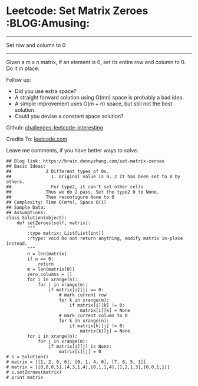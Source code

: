 # Leetcode: Set Matrix Zeroes     :BLOG:Amusing:


---

Set row and column to 0  

---

Given a m x n matrix, if an element is 0, set its entire row and column to 0. Do it in place.  

Follow up:  
-   Did you use extra space?
-   A straight forward solution using O(mn) space is probably a bad idea.
-   A simple improvement uses O(m + n) space, but still not the best solution.
-   Could you devise a constant space solution?

Github: [challenges-leetcode-interesting](https://github.com/DennyZhang/challenges-leetcode-interesting/tree/master/set-matrix-zeroes)  

Credits To: [leetcode.com](https://leetcode.com/problems/set-matrix-zeroes/description/)  

Leave me comments, if you have better ways to solve.  

    ## Blog link: https://brain.dennyzhang.com/set-matrix-zeroes
    ## Basic Ideas:
    ##             2 Different types of 0s. 
    ##               1. Original value is 0. 2 It has been set to 0 by others.
    ##               For type2, it can't set other cells
    ##             Thus we do 2 pass. Set the type2 0 to None.
    ##             Then reconfigure None to 0
    ## Complexity: Time O(m*n), Space O(1)
    ## Sample Data:
    ## Assumptions:
    class Solution(object):
        def setZeroes(self, matrix):
            """
            :type matrix: List[List[int]]
            :rtype: void Do not return anything, modify matrix in-place instead.
            """
            n = len(matrix)
            if n == 0:
                return
            m = len(matrix[0])
            zero_columns = []
            for i in xrange(n):
                for j in xrange(m):
                    if matrix[i][j] == 0:
                        # mark current row
                        for k in xrange(m):
                            if matrix[i][k] != 0:
                                matrix[i][k] = None
                        # mark current column to 0
                        for k in xrange(n):
                            if matrix[k][j] != 0:
                                matrix[k][j] = None
            for i in xrange(n):
                for j in xrange(m):
                    if matrix[i][j] is None:
                        matrix[i][j] = 0
    # s = Solution()
    # matrix = [[1, 2, 0, 6], [0, 1, 4, 0], [7, 0, 5, 1]]
    # matrix = [[0,0,0,5],[4,3,1,4],[0,1,1,4],[1,2,1,3],[0,0,1,1]]
    # s.setZeroes(matrix)
    # print matrix